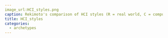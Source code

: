 ```yaml
---
image_url:HCI_styles.png
caption: Rekimoto's comparison of HCI styles (R = real world, C = computer).
title: HCI_styles
categories:
  - archetypes
---
```


